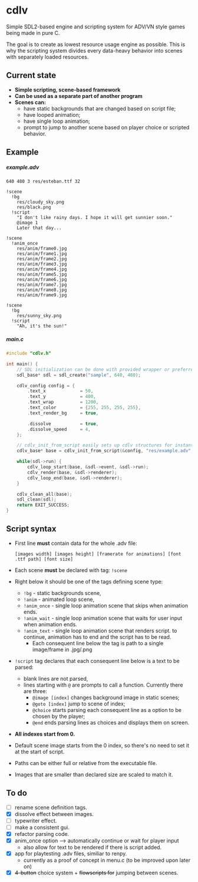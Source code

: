 # cdlv
Simple SDL2-based engine and scripting system for ADV/VN style games being made in pure C.

The goal is to create as lowest resource usage engine as possible. This is why the scripting system divides every data-heavy behavior into scenes with separately loaded resources.

## Current state
- **Simple scripting, scene-based framework**
- **Can be used as a separate part of another program**
- **Scenes can:**
  - have static backgrounds that are changed based on script file;
  - have looped animation;
  - have single loop animation;
  - prompt to jump to another scene based on player choice or scripted behavior.

## Example
  
##### example.adv
```
640 480 3 res/esteban.ttf 32

!scene
  !bg
    res/cloudy_sky.png
    res/black.png
  !script
    "I don't like rainy days. I hope it will get sunnier soon."
    @image 1
    Later that day...

!scene
  !anim_once
    res/anim/frame0.jpg
    res/anim/frame1.jpg
    res/anim/frame2.jpg
    res/anim/frame3.jpg
    res/anim/frame4.jpg
    res/anim/frame5.jpg
    res/anim/frame6.jpg
    res/anim/frame7.jpg
    res/anim/frame8.jpg
    res/anim/frame9.jpg

!scene
  !bg
    res/sunny_sky.png
  !script
    "Ah, it's the sun!"
```
##### main.c
```c
#include "cdlv.h"

int main() {
    // SDL initialization can be done with provided wrapper or preferred way.
    sdl_base* sdl = sdl_create("sample", 640, 480);

    cdlv_config config = {
        .text_x             = 50,
        .text_y             = 400,
        .text_wrap          = 1200,
        .text_color         = {255, 255, 255, 255},
        .text_render_bg     = true,

        .dissolve           = true,
        .dissolve_speed     = 4,
    };

    // cdlv_init_from_script easily sets up cdlv structures for instant use.
    cdlv_base* base = cdlv_init_from_script(&config, "res/example.adv", &sdl->renderer);

    while(sdl->run) {
        cdlv_loop_start(base, &sdl->event, &sdl->run);
        cdlv_render(base, &sdl->renderer);
        cdlv_loop_end(base, &sdl->renderer);
    }

    cdlv_clean_all(base);
    sdl_clean(sdl);
    return EXIT_SUCCESS;
}
``` 

## Script syntax
  
- First line **must** contain data for the whole .adv file:

  ```
  [images width] [images height] [framerate for animations] [font .ttf path] [font size]
  ```
- Each scene **must** be declared with tag: `!scene`
- Right below it should be one of the tags defining scene type:
  - `!bg` - static backgrounds scene,
  - `!anim` - animated loop scene,
  - `!anim_once` - single loop animation scene that skips when animation ends.
  - `!anim_wait` - single loop animation scene that waits for user input when animation ends.
  - `!anim_text` - single loop animation scene that renders script. to continue, animation has to end and the script has to be read.
    - Each consequent line below the tag is path to a single image/frame in .jpg/.png
- `!script` tag declares that each consequent line below is a text to be parsed:
  - blank lines are not parsed,
  - lines starting with `@` are prompts to call a function. Currently there are three:
    - `@image [index]` changes background image in static scenes;
    - `@goto [index]` jump to scene of index;
    - `@choice` starts parsing each consequent line as a option to be chosen by the player;
    - `@end` ends parsing lines as choices and displays them on screen.
- **All indexes start from 0.**
- Default scene image starts from the 0 index, so there's no need to set it at the start of script.
- Paths can be either full or relative from the executable file.
- Images that are smaller than declared size are scaled to match it.

## To do
- [ ] rename scene definition tags.
- [x] dissolve effect between images.
- [ ] typewriter effect.
- [ ] make a consistent gui.
- [x] refactor parsing code.
- [x] anim_once option --> automatically continue or wait for player input
  - also allow for text to be rendered if there is script added.
- [x] app for playtesting .adv files, similiar to renpy.
  - currently as a proof of concept in menu.c (to be improved upon later on)
- [x] ~~4-button~~ choice system + ~~flowscripts for~~ jumping between scenes.
